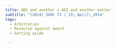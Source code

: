 ```yaml
---
title: ADG and another v ADI and another matter 
subtitle: "[2014] SGHC 73 / 15\_April\_2014"
tags:
  - Arbitration
  - Recourse against award
  - Setting aside

---
```


